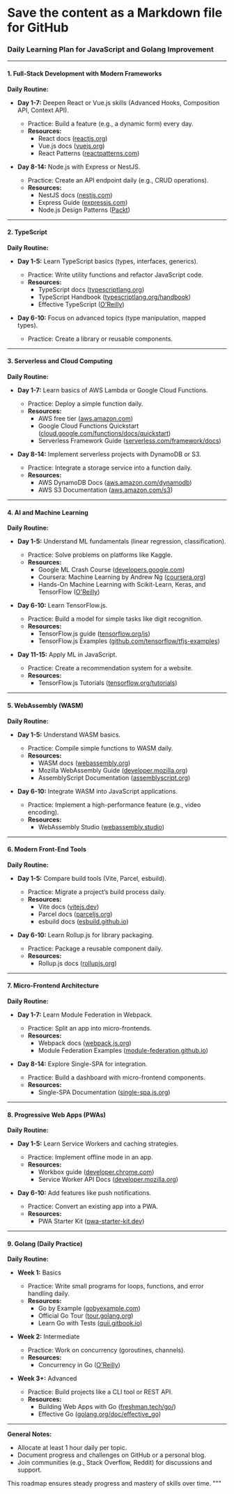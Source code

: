 # Save the content as a Markdown file for GitHub
### Daily Learning Plan for JavaScript and Golang Improvement

---

#### **1. Full-Stack Development with Modern Frameworks**

**Daily Routine:**
- **Day 1-7:** Deepen React or Vue.js skills (Advanced Hooks, Composition API, Context API).
  - Practice: Build a feature (e.g., a dynamic form) every day.
  - **Resources:**
    - React docs ([reactjs.org](https://reactjs.org))
    - Vue.js docs ([vuejs.org](https://vuejs.org))
    - React Patterns ([reactpatterns.com](https://reactpatterns.com))

- **Day 8-14:** Node.js with Express or NestJS.
  - Practice: Create an API endpoint daily (e.g., CRUD operations).
  - **Resources:**
    - NestJS docs ([nestjs.com](https://nestjs.com))
    - Express Guide ([expressjs.com](https://expressjs.com))
    - Node.js Design Patterns ([Packt](https://www.packtpub.com/product/node-js-design-patterns-third-edition/9781839214110))

---

#### **2. TypeScript**

**Daily Routine:**
- **Day 1-5:** Learn TypeScript basics (types, interfaces, generics).
  - Practice: Write utility functions and refactor JavaScript code.
  - **Resources:**
    - TypeScript docs ([typescriptlang.org](https://www.typescriptlang.org))
    - TypeScript Handbook ([typescriptlang.org/handbook](https://www.typescriptlang.org/handbook/))
    - Effective TypeScript ([O'Reilly](https://www.oreilly.com/library/view/effective-typescript/9781492053743/))

- **Day 6-10:** Focus on advanced topics (type manipulation, mapped types).
  - Practice: Create a library or reusable components.

---

#### **3. Serverless and Cloud Computing**

**Daily Routine:**
- **Day 1-7:** Learn basics of AWS Lambda or Google Cloud Functions.
  - Practice: Deploy a simple function daily.
  - **Resources:**
    - AWS free tier ([aws.amazon.com](https://aws.amazon.com/free/))
    - Google Cloud Functions Quickstart ([cloud.google.com/functions/docs/quickstart](https://cloud.google.com/functions/docs/quickstart))
    - Serverless Framework Guide ([serverless.com/framework/docs](https://www.serverless.com/framework/docs))

- **Day 8-14:** Implement serverless projects with DynamoDB or S3.
  - Practice: Integrate a storage service into a function daily.
  - **Resources:**
    - AWS DynamoDB Docs ([aws.amazon.com/dynamodb](https://aws.amazon.com/dynamodb/))
    - AWS S3 Documentation ([aws.amazon.com/s3](https://aws.amazon.com/s3/))

---

#### **4. AI and Machine Learning**

**Daily Routine:**
- **Day 1-5:** Understand ML fundamentals (linear regression, classification).
  - Practice: Solve problems on platforms like Kaggle.
  - **Resources:**
    - Google ML Crash Course ([developers.google.com](https://developers.google.com/machine-learning/crash-course))
    - Coursera: Machine Learning by Andrew Ng ([coursera.org](https://www.coursera.org/learn/machine-learning))
    - Hands-On Machine Learning with Scikit-Learn, Keras, and TensorFlow ([O'Reilly](https://www.oreilly.com/library/view/hands-on-machine-learning/9781492032632/))

- **Day 6-10:** Learn TensorFlow.js.
  - Practice: Build a model for simple tasks like digit recognition.
  - **Resources:**
    - TensorFlow.js guide ([tensorflow.org/js](https://www.tensorflow.org/js))
    - TensorFlow.js Examples ([github.com/tensorflow/tfjs-examples](https://github.com/tensorflow/tfjs-examples))

- **Day 11-15:** Apply ML in JavaScript.
  - Practice: Create a recommendation system for a website.
  - **Resources:**
    - TensorFlow.js Tutorials ([tensorflow.org/tutorials](https://www.tensorflow.org/tutorials))

---

#### **5. WebAssembly (WASM)**

**Daily Routine:**
- **Day 1-5:** Understand WASM basics.
  - Practice: Compile simple functions to WASM daily.
  - **Resources:**
    - WASM docs ([webassembly.org](https://webassembly.org))
    - Mozilla WebAssembly Guide ([developer.mozilla.org](https://developer.mozilla.org/en-US/docs/WebAssembly))
    - AssemblyScript Documentation ([assemblyscript.org](https://www.assemblyscript.org/))

- **Day 6-10:** Integrate WASM into JavaScript applications.
  - Practice: Implement a high-performance feature (e.g., video encoding).
  - **Resources:**
    - WebAssembly Studio ([webassembly.studio](https://webassembly.studio/))

---

#### **6. Modern Front-End Tools**

**Daily Routine:**
- **Day 1-5:** Compare build tools (Vite, Parcel, esbuild).
  - Practice: Migrate a project’s build process daily.
  - **Resources:**
    - Vite docs ([vitejs.dev](https://vitejs.dev))
    - Parcel docs ([parceljs.org](https://parceljs.org))
    - esbuild docs ([esbuild.github.io](https://esbuild.github.io))

- **Day 6-10:** Learn Rollup.js for library packaging.
  - Practice: Package a reusable component daily.
  - **Resources:**
    - Rollup.js docs ([rollupjs.org](https://rollupjs.org))

---

#### **7. Micro-Frontend Architecture**

**Daily Routine:**
- **Day 1-7:** Learn Module Federation in Webpack.
  - Practice: Split an app into micro-frontends.
  - **Resources:**
    - Webpack docs ([webpack.js.org](https://webpack.js.org))
    - Module Federation Examples ([module-federation.github.io](https://module-federation.github.io))

- **Day 8-14:** Explore Single-SPA for integration.
  - Practice: Build a dashboard with micro-frontend components.
  - **Resources:**
    - Single-SPA Documentation ([single-spa.js.org](https://single-spa.js.org))

---

#### **8. Progressive Web Apps (PWAs)**

**Daily Routine:**
- **Day 1-5:** Learn Service Workers and caching strategies.
  - Practice: Implement offline mode in an app.
  - **Resources:**
    - Workbox guide ([developer.chrome.com](https://developer.chrome.com/docs/workbox/))
    - Service Worker API Docs ([developer.mozilla.org](https://developer.mozilla.org/en-US/docs/Web/API/Service_Worker_API))

- **Day 6-10:** Add features like push notifications.
  - Practice: Convert an existing app into a PWA.
  - **Resources:**
    - PWA Starter Kit ([pwa-starter-kit.dev](https://pwa-starter-kit.dev))

---

#### **9. Golang (Daily Practice)**

**Daily Routine:**
- **Week 1:** Basics
  - Practice: Write small programs for loops, functions, and error handling daily.
  - **Resources:**
    - Go by Example ([gobyexample.com](https://gobyexample.com))
    - Official Go Tour ([tour.golang.org](https://tour.golang.org))
    - Learn Go with Tests ([quii.gitbook.io](https://quii.gitbook.io/learn-go-with-tests/))

- **Week 2:** Intermediate
  - Practice: Work on concurrency (goroutines, channels).
  - **Resources:**
    - Concurrency in Go ([O'Reilly](https://www.oreilly.com/library/view/concurrency-in-go/9781491941294/))

- **Week 3+:** Advanced
  - Practice: Build projects like a CLI tool or REST API.
  - **Resources:**
    - Building Web Apps with Go ([freshman.tech/go/](https://freshman.tech/go/))
    - Effective Go ([golang.org/doc/effective_go](https://golang.org/doc/effective_go))

---

**General Notes:**
- Allocate at least 1 hour daily per topic.
- Document progress and challenges on GitHub or a personal blog.
- Join communities (e.g., Stack Overflow, Reddit) for discussions and support.

This roadmap ensures steady progress and mastery of skills over time.
"""

